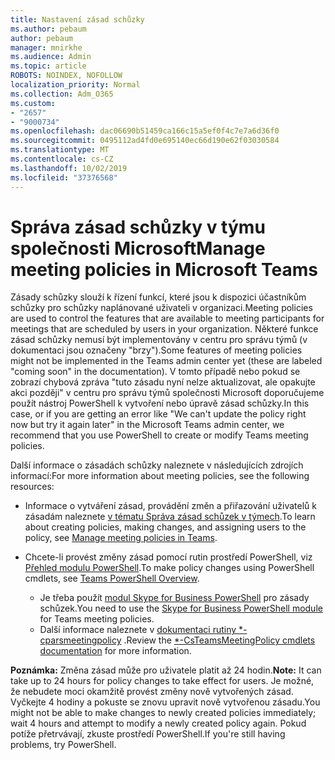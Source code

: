 ```yaml
---
title: Nastavení zásad schůzky
ms.author: pebaum
author: pebaum
manager: mnirkhe
ms.audience: Admin
ms.topic: article
ROBOTS: NOINDEX, NOFOLLOW
localization_priority: Normal
ms.collection: Adm_O365
ms.custom:
- "2657"
- "9000734"
ms.openlocfilehash: dac06690b51459ca166c15a5ef0f4c7e7a6d36f0
ms.sourcegitcommit: 0495112ad4fd0e695140ec66d190e62f03030584
ms.translationtype: MT
ms.contentlocale: cs-CZ
ms.lasthandoff: 10/02/2019
ms.locfileid: "37376568"
---
```

# <a name="manage-meeting-policies-in-microsoft-teams"></a><span data-ttu-id="fc50a-102">Správa zásad schůzky v týmu společnosti Microsoft</span><span class="sxs-lookup"><span data-stu-id="fc50a-102">Manage meeting policies in Microsoft Teams</span></span>

<span data-ttu-id="fc50a-103">Zásady schůzky slouží k řízení funkcí, které jsou k dispozici účastníkům schůzky pro schůzky naplánované uživateli v organizaci.</span><span class="sxs-lookup"><span data-stu-id="fc50a-103">Meeting policies are used to control the features that are available to meeting participants for meetings that are scheduled by users in your organization.</span></span> <span data-ttu-id="fc50a-104">Některé funkce zásad schůzky nemusí být implementovány v centru pro správu týmů (v dokumentaci jsou označeny "brzy").</span><span class="sxs-lookup"><span data-stu-id="fc50a-104">Some features of meeting policies might not be implemented in the Teams admin center yet (these are labeled "coming soon" in the documentation).</span></span> <span data-ttu-id="fc50a-105">V tomto případě nebo pokud se zobrazí chybová zpráva "tuto zásadu nyní nelze aktualizovat, ale opakujte akci později" v centru pro správu týmů společnosti Microsoft doporučujeme použít nástroj PowerShell k vytvoření nebo úpravě zásad schůzky.</span><span class="sxs-lookup"><span data-stu-id="fc50a-105">In this case, or if you are getting an error like "We can't update the policy right now but try it again later" in the Microsoft Teams admin center, we recommend that you use PowerShell to create or modify Teams meeting policies.</span></span> 

<span data-ttu-id="fc50a-106">Další informace o zásadách schůzky naleznete v následujících zdrojích informací:</span><span class="sxs-lookup"><span data-stu-id="fc50a-106">For more information about meeting policies, see the following resources:</span></span>

- <span data-ttu-id="fc50a-107">Informace o vytváření zásad, provádění změn a přiřazování uživatelů k zásadám naleznete [v tématu Správa zásad schůzek v týmech](https://docs.microsoft.com/en-us/microsoftteams/meeting-policies-in-teams).</span><span class="sxs-lookup"><span data-stu-id="fc50a-107">To learn about creating policies, making changes, and assigning users to the policy, see [Manage meeting policies in Teams](https://docs.microsoft.com/en-us/microsoftteams/meeting-policies-in-teams).</span></span>

- <span data-ttu-id="fc50a-108">Chcete-li provést změny zásad pomocí rutin prostředí PowerShell, viz [Přehled modulu PowerShell](https://docs.microsoft.com/microsoftteams/teams-powershell-overview).</span><span class="sxs-lookup"><span data-stu-id="fc50a-108">To make policy changes using PowerShell cmdlets, see [Teams PowerShell Overview](https://docs.microsoft.com/microsoftteams/teams-powershell-overview).</span></span> 
    - <span data-ttu-id="fc50a-109">Je třeba použít [modul Skype for Business PowerShell](https://www.microsoft.com/download/details.aspx?id=39366) pro zásady schůzek.</span><span class="sxs-lookup"><span data-stu-id="fc50a-109">You need to use the [Skype for Business PowerShell module](https://www.microsoft.com/download/details.aspx?id=39366) for Teams meeting policies.</span></span> 
    - <span data-ttu-id="fc50a-110">Další informace naleznete v [dokumentaci rutiny \*-cparsmeetingpolicy](https://docs.microsoft.com/search/?search=CsTeamsMeetingPolicy&view=skype-ps) .</span><span class="sxs-lookup"><span data-stu-id="fc50a-110">Review the [\*-CsTeamsMeetingPolicy cmdlets documentation](https://docs.microsoft.com/search/?search=CsTeamsMeetingPolicy&view=skype-ps) for more information.</span></span>

<span data-ttu-id="fc50a-111">**Poznámka:** Změna zásad může pro uživatele platit až 24 hodin.</span><span class="sxs-lookup"><span data-stu-id="fc50a-111">**Note:** It can take up to 24 hours for policy changes to take effect for users.</span></span> <span data-ttu-id="fc50a-112">Je možné, že nebudete moci okamžitě provést změny nově vytvořených zásad. Vyčkejte 4 hodiny a pokuste se znovu upravit nově vytvořenou zásadu.</span><span class="sxs-lookup"><span data-stu-id="fc50a-112">You might not be able to make changes to newly created policies immediately; wait 4 hours and attempt to modify a newly created policy again.</span></span> <span data-ttu-id="fc50a-113">Pokud potíže přetrvávají, zkuste prostředí PowerShell.</span><span class="sxs-lookup"><span data-stu-id="fc50a-113">If you're still having problems, try PowerShell.</span></span>  